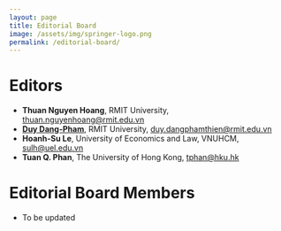 ```yaml
---
layout: page
title: Editorial Board
image: /assets/img/springer-logo.png
permalink: /editorial-board/
---
```


# Editors
- **Thuan Nguyen Hoang**, RMIT University, thuan.nguyenhoang@rmit.edu.vn
- <a href="https://drduydangpham.com/" target="\_blank">**Duy Dang-Pham**</a>, RMIT University, duy.dangphamthien@rmit.edu.vn
- **Hoanh-Su Le**, University of Economics and Law, VNUHCM, sulh@uel.edu.vn
- **Tuan Q. Phan**, The University of Hong Kong, tphan@hku.hk

# Editorial Board Members
- To be updated